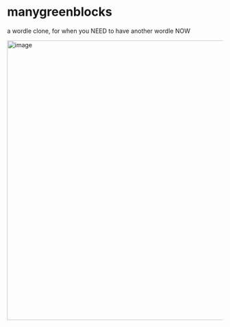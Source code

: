 # manygreenblocks

a wordle clone, for when you NEED to have another wordle NOW

<img width="654" alt="image" src="https://user-images.githubusercontent.com/693511/148328314-bbbec492-6e79-420d-b268-3762dda593f3.png">
